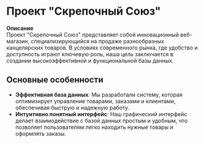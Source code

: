# Проект "Скрепочный Союз"

**Описание**  
Проект "Скрепочный Союз" представляет собой инновационный веб-магазин, специализирующийся на продаже разнообразных канцелярских товаров. В условиях современного рынка, где удобство и доступность играют ключевую роль, наша цель заключается в создании высокоэффективной и функциональной базы данных.

## Основные особенности
- **Эффективная база данных**: Мы разработали систему, которая оптимизирует управление товарами, заказами и клиентами, обеспечивая быструю и надежную работу.
- **Интуитивно понятный интерфейс**: Наш графический интерфейс делает взаимодействие с базой данных простым и удобным, что позволяет пользователям легко находить нужные товары и оформлять заказы.


